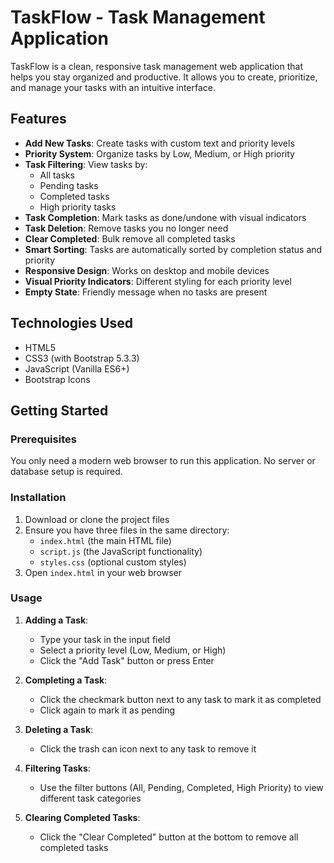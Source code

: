 # TaskFlow - Task Management Application

TaskFlow is a clean, responsive task management web application that helps you stay organized and productive. It allows you to create, prioritize, and manage your tasks with an intuitive interface.

## Features

- **Add New Tasks**: Create tasks with custom text and priority levels
- **Priority System**: Organize tasks by Low, Medium, or High priority
- **Task Filtering**: View tasks by:
  - All tasks
  - Pending tasks
  - Completed tasks
  - High priority tasks
- **Task Completion**: Mark tasks as done/undone with visual indicators
- **Task Deletion**: Remove tasks you no longer need
- **Clear Completed**: Bulk remove all completed tasks
- **Smart Sorting**: Tasks are automatically sorted by completion status and priority
- **Responsive Design**: Works on desktop and mobile devices
- **Visual Priority Indicators**: Different styling for each priority level
- **Empty State**: Friendly message when no tasks are present

## Technologies Used

- HTML5
- CSS3 (with Bootstrap 5.3.3)
- JavaScript (Vanilla ES6+)
- Bootstrap Icons

## Getting Started

### Prerequisites

You only need a modern web browser to run this application. No server or database setup is required.

### Installation

1. Download or clone the project files
2. Ensure you have three files in the same directory:
   - `index.html` (the main HTML file)
   - `script.js` (the JavaScript functionality)
   - `styles.css` (optional custom styles)
3. Open `index.html` in your web browser

### Usage

1. **Adding a Task**:
   - Type your task in the input field
   - Select a priority level (Low, Medium, or High)
   - Click the "Add Task" button or press Enter

2. **Completing a Task**:
   - Click the checkmark button next to any task to mark it as completed
   - Click again to mark it as pending

3. **Deleting a Task**:
   - Click the trash can icon next to any task to remove it

4. **Filtering Tasks**:
   - Use the filter buttons (All, Pending, Completed, High Priority) to view different task categories

5. **Clearing Completed Tasks**:
   - Click the "Clear Completed" button at the bottom to remove all completed tasks
